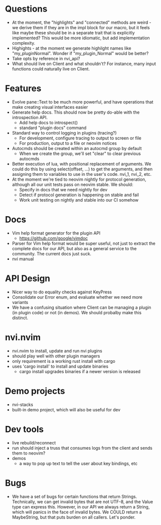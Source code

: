 
# Questions

- At the moment, the "highlights" and "connected" methods are weird - we derive
  them if they are in the impl block for our macro, but it feels like maybe
  these should be in a separate trait that is explicitly implemented? This
  would be more idiomatic, but add implementation complexity.
- Highights - at the moment we generate highilght names like "my_pluginNormal".
  Wonder if "my_plugin_Normal" would be better?
- Take opts by reference in nvi_api?
- What should live on Client and what shouldn't? For instance, many input
  functions could naturally live on Client.


# Features

- Evolve pane::Text to be much more powerful, and have operations that make creating visual interfaces easier
- Generate help docs. This should now be pretty do-able with the introspection API.
    - Add help docs to introspect()
    - standard "plugin docs" command
- Standard way to control logging in plugins (tracing?)
    - For development, configure tracing to output to screen or file
    - For production, output to a file or neovim notices
- Autocmds should be created within an autocmd group by default
    - When we create the group, we'll set "clear" to clear previous autocmds
- Better execution of lua, with positional replacement of arguments. We could do
  this by using select(offset, ...) to get the arguments, and then assigning
  them to variables to use in the user's code. nvi_1, nvi_2, etc.
- At the moment we're tied to neovim nightly for protocol generation, although all our
  unit tests pass on neovim stable. We should:
    - Specify in docs that we need nightly for dev
    - Detect if protocol generation is happening on stable and fail
    - Work unit testing on nightly and stable into our CI somehow


# Docs

- Vim help format generator for the plugin API
    - https://github.com/google/vimdoc
- Parser for Vim help format would be super useful, not just to extract the
  complete docs for our API, but also as a general service to the community.
  The current docs just suck.
- nvi manual


# API Design

- Nicer way to do equality checks against KeyPress
- Consolidate our Error enum, and evaluate whether we need more variants
- We have a confusing situation where Client can be managing a plugin (in
  plugin code) or not (in demos). We should probalby make this distinct.


# nvi.nvim

- nvi.nvim to install, update and run nvi plugins
- should play well with other plugin managers
- only requirement is a working rust install with cargo
- uses 'cargo install' to install and update binaries 
    - cargo install upgrades binaries if a newer version is released


# Demo projects

- nvi-stacks
- built-in demo project, which will also be useful for dev


# Dev tools

- live rebuild/reconnect
- run should inject a truss that consumes logs from the client and sends
  them to neovim?
- demos
    - a way to pop up text to tell the user about key bindings, etc


# Bugs

- We have a set of bugs for certain functions that return Strings. Technically,
  we can get invalid bytes that are not UTF-8, and the Value type can express
  this. However, in our API we always return a String, which will panics in the
  face of invalid bytes. We COULD return a MaybeString, but that puts burden on
  all callers. Let's ponder.
